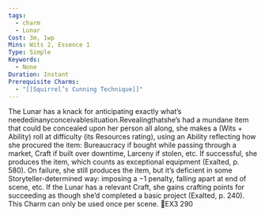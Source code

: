 ```yaml
---
tags:
  - charm
  - Lunar
Cost: 3m, 1wp
Mins: Wits 2, Essence 1
Type: Simple
Keywords:
  - None
Duration: Instant
Prerequisite Charms:
  - "[[Squirrel’s Cunning Technique]]"
---
```

The Lunar has a knack for anticipating exactly what’s neededinanyconceivablesituation.Revealingthatshe’s had a mundane item that could be concealed upon her person all along, she makes a (Wits + Ability) roll at difficulty (its Resources rating), using an Ability reflecting how she procured the item: Bureaucracy if bought while passing through a market, Craft if built over downtime, Larceny if stolen, etc. If successful, she produces the item, which counts as exceptional equipment (Exalted, p. 580). On failure, she still produces the item, but it’s deficient in some Storyteller-determined way: imposing a −1 penalty, falling apart at end of scene, etc. If the Lunar has a relevant Craft, she gains crafting points for succeeding as though she’d completed a basic project (Exalted, p. 240). This Charm can only be used once per scene. EX3 290
